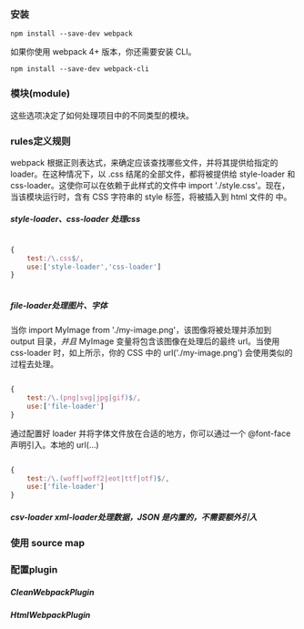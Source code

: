 ### 安装
	npm install --save-dev webpack

如果你使用 webpack 4+ 版本，你还需要安装 CLI。

	npm install --save-dev webpack-cli

### 模块(module)
这些选项决定了如何处理项目中的不同类型的模块。

### rules定义规则

webpack 根据正则表达式，来确定应该查找哪些文件，并将其提供给指定的 loader。在这种情况下，以 .css 结尾的全部文件，都将被提供给 style-loader 和 css-loader。这使你可以在依赖于此样式的文件中 import './style.css'。现在，当该模块运行时，含有 CSS 字符串的 style 标签，将被插入到 html 文件的 <head> 中。

##### style-loader、css-loader 处理css

```js

{
	test:/\.css$/,
	use:['style-loader','css-loader']
}
	
```

##### file-loader处理图片、字体


当你 import MyImage from './my-image.png'，该图像将被处理并添加到 output 目录，_并且_ MyImage 变量将包含该图像在处理后的最终 url。当使用 css-loader 时，如上所示，你的 CSS 中的 url('./my-image.png') 会使用类似的过程去处理。

```js

{
	test:/\.(png|svg|jpg|gif)$/,
	use:['file-loader']
}

```

通过配置好 loader 并将字体文件放在合适的地方，你可以通过一个 @font-face 声明引入。本地的 url(...)

```js

{
	test:/\.(woff|woff2|eot|ttf|otf)$/,
	use:['file-loader']
}

```

##### csv-loader xml-loader处理数据，JSON 是内置的，不需要额外引入


### 使用 source map

### 配置plugin

##### CleanWebpackPlugin
##### HtmlWebpackPlugin
